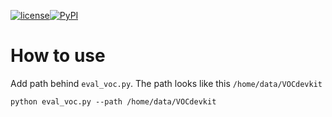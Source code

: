 [![license](https://img.shields.io/badge/python-2.7-blue.svg)](https://github.com/luliyucoordinate/eval_voc)[![PyPI](https://img.shields.io/pypi/pyversions/Django.svg)](https://github.com/luliyucoordinate/eval_voc)

# How to use

Add path behind `eval_voc.py`.  The path looks like this `/home/data/VOCdevkit` 

```shell
python eval_voc.py --path /home/data/VOCdevkit
```

